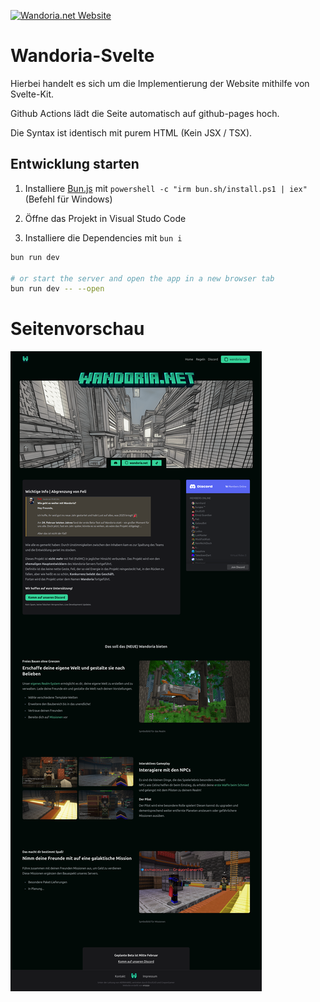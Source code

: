 [![Wandoria.net Website](https://github.com/KalypzoSolutions/wandoria-svelte/actions/workflows/deploy.yml/badge.svg)](https://github.com/KalypzoSolutions/wandoria-svelte/actions/workflows/deploy.yml)

# Wandoria-Svelte
Hierbei handelt es sich um die Implementierung der Website mithilfe von Svelte-Kit. 

Github Actions lädt die Seite automatisch auf github-pages hoch. 

Die Syntax ist identisch mit purem HTML (Kein JSX / TSX). 



## Entwicklung starten

1. Installiere [Bun.js](https://bun.sh/) mit `powershell -c "irm bun.sh/install.ps1 | iex"` (Befehl für Windows)

2. Öffne das Projekt  in Visual Studo Code

3. Installiere die Dependencies mit `bun i`


```bash
bun run dev

# or start the server and open the app in a new browser tab
bun run dev -- --open
```

# Seitenvorschau

![Seitenvorschau](.github/image.png)
